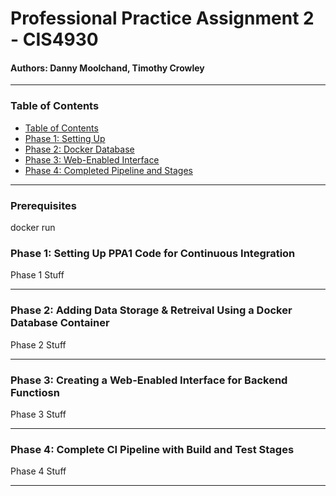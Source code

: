# Professional Practice Assignment 2 - CIS4930

#### Authors: Danny Moolchand, Timothy Crowley  

----

### Table of Contents

  - [Table of Contents](#table-of-contents)
  - [Phase 1: Setting Up](#phase-1-setting-up-ppa1-code-for-continuous-integration)
  - [Phase 2: Docker Database](#phase-2-adding-data-storage--retreival-using-a-docker-database-container)
  - [Phase 3: Web-Enabled Interface](#phase-3-creating-a-web-enabled-interface-for-backend-functiosn)
  - [Phase 4: Completed Pipeline and Stages](#phase-4-complete-ci-pipeline-with-build-and-test-stages)

----
### Prerequisites
docker run <include rest of command for database install>


### Phase 1: Setting Up PPA1 Code for Continuous Integration
Phase 1 Stuff


---

### Phase 2: Adding Data Storage & Retreival Using a Docker Database Container
Phase 2 Stuff

---

### Phase 3: Creating a Web-Enabled Interface for Backend Functiosn
Phase 3 Stuff

---

### Phase 4: Complete CI Pipeline with Build and Test Stages
Phase 4 Stuff

---



